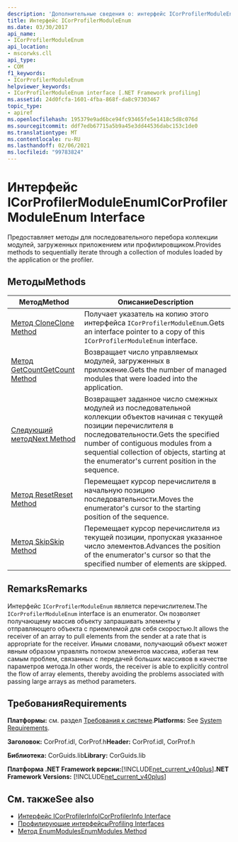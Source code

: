 ```yaml
---
description: 'Дополнительные сведения о: интерфейс ICorProfilerModuleEnum'
title: Интерфейс ICorProfilerModuleEnum
ms.date: 03/30/2017
api_name:
- ICorProfilerModuleEnum
api_location:
- mscorwks.cll
api_type:
- COM
f1_keywords:
- ICorProfilerModuleEnum
helpviewer_keywords:
- ICorProfilerModuleEnum interface [.NET Framework profiling]
ms.assetid: 24d0fcfa-1601-4fba-868f-da8c97303467
topic_type:
- apiref
ms.openlocfilehash: 195379e9ad6bce94fc93465fe5e1418c5d8c076d
ms.sourcegitcommit: ddf7edb67715a5b9a45e3dd44536dabc153c1de0
ms.translationtype: MT
ms.contentlocale: ru-RU
ms.lasthandoff: 02/06/2021
ms.locfileid: "99783824"
---
```

# <a name="icorprofilermoduleenum-interface"></a><span data-ttu-id="89ca8-103">Интерфейс ICorProfilerModuleEnum</span><span class="sxs-lookup"><span data-stu-id="89ca8-103">ICorProfilerModuleEnum Interface</span></span>

<span data-ttu-id="89ca8-104">Предоставляет методы для последовательного перебора коллекции модулей, загруженных приложением или профилировщиком.</span><span class="sxs-lookup"><span data-stu-id="89ca8-104">Provides methods to sequentially iterate through a collection of modules loaded by the application or the profiler.</span></span>  
  
## <a name="methods"></a><span data-ttu-id="89ca8-105">Методы</span><span class="sxs-lookup"><span data-stu-id="89ca8-105">Methods</span></span>  
  
|<span data-ttu-id="89ca8-106">Метод</span><span class="sxs-lookup"><span data-stu-id="89ca8-106">Method</span></span>|<span data-ttu-id="89ca8-107">Описание</span><span class="sxs-lookup"><span data-stu-id="89ca8-107">Description</span></span>|  
|------------|-----------------|  
|[<span data-ttu-id="89ca8-108">Метод Clone</span><span class="sxs-lookup"><span data-stu-id="89ca8-108">Clone Method</span></span>](icorprofilermoduleenum-clone-method.md)|<span data-ttu-id="89ca8-109">Получает указатель на копию этого интерфейса `ICorProfilerModuleEnum`.</span><span class="sxs-lookup"><span data-stu-id="89ca8-109">Gets an interface pointer to a copy of this `ICorProfilerModuleEnum` interface.</span></span>|  
|[<span data-ttu-id="89ca8-110">Метод GetCount</span><span class="sxs-lookup"><span data-stu-id="89ca8-110">GetCount Method</span></span>](icorprofilermoduleenum-getcount-method.md)|<span data-ttu-id="89ca8-111">Возвращает число управляемых модулей, загруженных в приложение.</span><span class="sxs-lookup"><span data-stu-id="89ca8-111">Gets the number of managed modules that were loaded into the application.</span></span>|  
|[<span data-ttu-id="89ca8-112">Следующий метод</span><span class="sxs-lookup"><span data-stu-id="89ca8-112">Next Method</span></span>](icorprofilermoduleenum-next-method.md)|<span data-ttu-id="89ca8-113">Возвращает заданное число смежных модулей из последовательной коллекции объектов начиная с текущей позиции перечислителя в последовательности.</span><span class="sxs-lookup"><span data-stu-id="89ca8-113">Gets the specified number of contiguous modules from a sequential collection of objects, starting at the enumerator's current position in the sequence.</span></span>|  
|[<span data-ttu-id="89ca8-114">Метод Reset</span><span class="sxs-lookup"><span data-stu-id="89ca8-114">Reset Method</span></span>](icorprofilermoduleenum-reset-method.md)|<span data-ttu-id="89ca8-115">Перемещает курсор перечислителя в начальную позицию последовательности.</span><span class="sxs-lookup"><span data-stu-id="89ca8-115">Moves the enumerator's cursor to the starting position of the sequence.</span></span>|  
|[<span data-ttu-id="89ca8-116">Метод Skip</span><span class="sxs-lookup"><span data-stu-id="89ca8-116">Skip Method</span></span>](icorprofilermoduleenum-skip-method.md)|<span data-ttu-id="89ca8-117">Перемещает курсор перечислителя из текущей позиции, пропуская указанное число элементов.</span><span class="sxs-lookup"><span data-stu-id="89ca8-117">Advances the position of the enumerator's cursor so that the specified number of elements are skipped.</span></span>|  
  
## <a name="remarks"></a><span data-ttu-id="89ca8-118">Remarks</span><span class="sxs-lookup"><span data-stu-id="89ca8-118">Remarks</span></span>  

 <span data-ttu-id="89ca8-119">Интерфейс `ICorProfilerModuleEnum` является перечислителем.</span><span class="sxs-lookup"><span data-stu-id="89ca8-119">The `ICorProfilerModuleEnum` interface is an enumerator.</span></span> <span data-ttu-id="89ca8-120">Он позволяет получающему массив объекту запрашивать элементы у отправляющего объекта с приемлемой для себя скоростью.</span><span class="sxs-lookup"><span data-stu-id="89ca8-120">It allows the receiver of an array to pull elements from the sender at a rate that is appropriate for the receiver.</span></span> <span data-ttu-id="89ca8-121">Иными словами, получающий объект может явным образом управлять потоком элементов массива, избегая тем самым проблем, связанных с передачей больших массивов в качестве параметров метода.</span><span class="sxs-lookup"><span data-stu-id="89ca8-121">In other words, the receiver is able to explicitly control the flow of array elements, thereby avoiding the problems associated with passing large arrays as method parameters.</span></span>  
  
## <a name="requirements"></a><span data-ttu-id="89ca8-122">Требования</span><span class="sxs-lookup"><span data-stu-id="89ca8-122">Requirements</span></span>  

 <span data-ttu-id="89ca8-123">**Платформы:** см. раздел [Требования к системе](../../get-started/system-requirements.md).</span><span class="sxs-lookup"><span data-stu-id="89ca8-123">**Platforms:** See [System Requirements](../../get-started/system-requirements.md).</span></span>  
  
 <span data-ttu-id="89ca8-124">**Заголовок:** CorProf.idl, CorProf.h</span><span class="sxs-lookup"><span data-stu-id="89ca8-124">**Header:** CorProf.idl, CorProf.h</span></span>  
  
 <span data-ttu-id="89ca8-125">**Библиотека:** CorGuids.lib</span><span class="sxs-lookup"><span data-stu-id="89ca8-125">**Library:** CorGuids.lib</span></span>  
  
 <span data-ttu-id="89ca8-126">**Платформа .NET Framework версии:**[!INCLUDE[net_current_v40plus](../../../../includes/net-current-v40plus-md.md)]</span><span class="sxs-lookup"><span data-stu-id="89ca8-126">**.NET Framework Versions:** [!INCLUDE[net_current_v40plus](../../../../includes/net-current-v40plus-md.md)]</span></span>  
  
## <a name="see-also"></a><span data-ttu-id="89ca8-127">См. также</span><span class="sxs-lookup"><span data-stu-id="89ca8-127">See also</span></span>

- [<span data-ttu-id="89ca8-128">Интерфейс ICorProfilerInfo</span><span class="sxs-lookup"><span data-stu-id="89ca8-128">ICorProfilerInfo Interface</span></span>](icorprofilerinfo-interface.md)
- [<span data-ttu-id="89ca8-129">Профилирующие интерфейсы</span><span class="sxs-lookup"><span data-stu-id="89ca8-129">Profiling Interfaces</span></span>](profiling-interfaces.md)
- [<span data-ttu-id="89ca8-130">Метод EnumModules</span><span class="sxs-lookup"><span data-stu-id="89ca8-130">EnumModules Method</span></span>](icorprofilerinfo3-enummodules-method.md)
